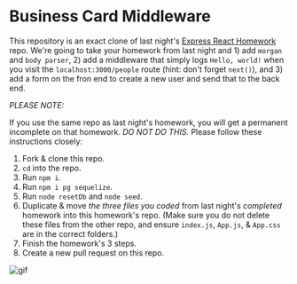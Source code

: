 # Business Card Middleware

This repository is an exact clone of last night's [Express React Homework](https://git.generalassemb.ly/sei-nyc-cheetahs/express-react-middleware) repo. We're going to take your homework from last night and 1) add `morgan` and `body parser`, 2) add a middleware that simply logs `Hello, world!` when you visit the `localhost:3000/people` route (hint: don't forget `next()`), and 3) add a form on the fron end to create a new user and send that to the back end.

*PLEASE NOTE:*

If you use the same repo as last night's homework, you will get a permanent incomplete on that homework. *DO NOT DO THIS.* Please follow these instructions closely:

1. Fork & clone this repo.
2. `cd` into the repo.
3. Run `npm i`.
4. Run `npm i pg sequelize`.
5. Run `node resetDb` and `node seed`.
2. Duplicate & move *the three files you coded* from last night's *completed* homework into this homework's repo. (Make sure you do not delete these files from the other repo, and ensure `index.js`, `App.js`, & `App.css` are in the correct folders.)
3. Finish the homework's 3 steps.
4. Create a new pull request on this repo.

![gif](https://media3.giphy.com/media/KEQzTcbdIvyaA/source.gif)
